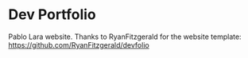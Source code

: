 # Dev Portfolio
Pablo Lara website.
Thanks to RyanFitzgerald for the website template: https://github.com/RyanFitzgerald/devfolio

